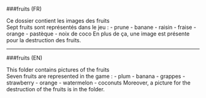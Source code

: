 ###fruits (FR)

Ce dossier contient les images des fruits<br/>
Sept fruits sont représentés dans le jeu :
	- prune
	- banane
	- raisin
	- fraise
	- orange
	- pastèque
	- noix de coco
En plus de ça, une image est présente pour la destruction des fruits.
 


<hr />

###fruits (EN)

This folder contains pictures of the fruits<br />
Seven fruits are represented in the game :
	- plum
	- banana
	- grappes
	- strawberry
	- orange
	- watermelon
	- coconuts
Moreover, a picture for the destruction of the fruits is in the folder.
